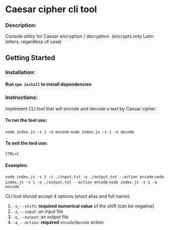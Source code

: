 # Caesar cipher cli tool

### Description:
Console utility for Caesar encryption / decryption.
(encrypts only Latin letters, regardless of case)

## Getting Started

### Installation:
#### Run `npm install` to install dependencies

### Instructions:

Implement CLI tool that will encode and decode a text by Caesar cipher.

#### To run the tool use:
   `node index.js -s 1 -a encode` 
   `node index.js -s 1 -a decode`

#### To exit the tool use:
`CTRL+C` 

#### Examples:
`node index.js -s 1 -i ./input.txt -o ./output.txt --action encode`
`node index.js -s 1 -o ./output.txt --action encode`
`node index.js -s 1 -a encode`

CLI tool should accept 4 options (short alias and full name):
1.  `-s`, `--shift`: **required numerical value** of the shift (can be negative)
2.  `-i`, `--input`: an input file
3.  `-o`, `--output`: an output file
4.  `-a`, `--action`: **required** `encode`/`decode` action

